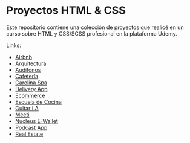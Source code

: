 # Proyectos HTML & CSS

Este repositorio contiene una colección de proyectos que realicé en un curso sobre HTML y CSS/SCSS profesional en la plataforma Udemy.

Links:

- <a href="https://airbnb-jmgg.netlify.app" target="_blank">Airbnb</a>
- <a href="https://arquitectura-jmgg.netlify.app" target="_blank">Arquitectura</a>
- <a href="https://techpro-jmgg.netlify.app" target="_blank">Audífonos</a>
- <a href="https://cafeteria-jmgg.netlify.app" target="_blank">Cafetería</a>
- <a href="https://spa-jmgg.netlify.app" target="_blank">Carolina Spa</a>
- <a href="https://deliveryapp-jmgg.netlify.app" target="_blank">Delivery App</a>
- <a href="https://ecommerce-jmgg.netlify.app" target="_blank">Ecommerce</a>
- <a href="https://escuela-cocina-jmgg.netlify.app" target="_blank">Escuela de Cocina</a>
- <a href="https://guitars-jmgg.netlify.app" target="_blank">Guitar LA</a>
- <a href="https://meeti-jmgg.netlify.app" target="_blank">Meeti</a>
- <a href="https://nucleus-ewallet-jmgg.netlify.app" target="_blank">Nucleus E-Wallet</a>
- <a href="https://podcast-app-jmgg.netlify.app" target="_blank">Podcast App</a>
- <a href="https://realstate-jmgg.netlify.app" target="_blank">Real Estate</a>
